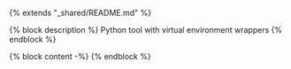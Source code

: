 {% extends "_shared/README.md" %}

{% block description %}
Python tool with virtual environment wrappers
{% endblock %}

{% block content -%}
{% endblock %}